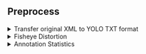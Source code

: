 ## Preprocess


<details><summary>Transfer original XML to YOLO TXT format</summary>

```bash
$ python xml2txt.py
```

</details>


<details><summary>Fisheye Distortion</summary>

```bash
$ ./fisheye
```

</details>

<details><summary>Annotation Statistics</summary>

```bash
$ python statistics.py
```

</details>
